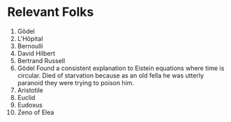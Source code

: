 # Relevant Folks


1. Gõdel
1. L'Hôpital
1. Bernoulli
1. David Hilbert
1. Bertrand Russell
1. Gödel
Found a consistent explanation to Eistein equations where time is circular. Died of starvation because as an old fella he was utterly paranoid they were trying to poison him.
1. Aristotile
1. Euclid
1. Eudoxus
1. Zeno of Elea
